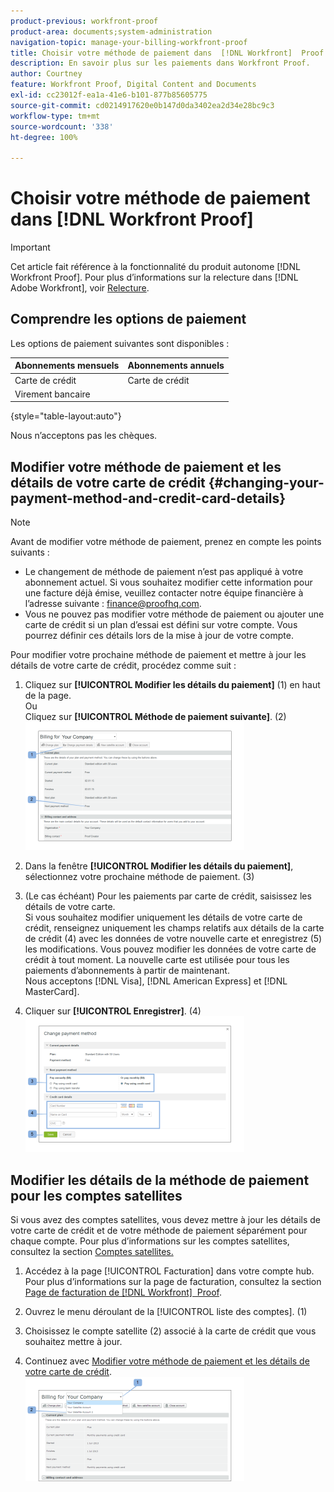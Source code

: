```yaml
---
product-previous: workfront-proof
product-area: documents;system-administration
navigation-topic: manage-your-billing-workfront-proof
title: Choisir votre méthode de paiement dans  [!DNL Workfront]  Proof
description: En savoir plus sur les paiements dans Workfront Proof.
author: Courtney
feature: Workfront Proof, Digital Content and Documents
exl-id: cc23012f-ea1a-41e6-b101-877b85605775
source-git-commit: cd0214917620e0b147d0da3402ea2d34e28bc9c3
workflow-type: tm+mt
source-wordcount: '338'
ht-degree: 100%

---
```


# Choisir votre méthode de paiement dans [!DNL Workfront Proof]

>[!IMPORTANT]
>
>Cet article fait référence à la fonctionnalité du produit autonome [!DNL Workfront Proof]. Pour plus d’informations sur la relecture dans [!DNL Adobe Workfront], voir [Relecture](../../../review-and-approve-work/proofing/proofing.md).

## Comprendre les options de paiement

Les options de paiement suivantes sont disponibles :

| **Abonnements mensuels** | **Abonnements annuels** |
|---|---|
| Carte de crédit | Carte de crédit |
| Virement bancaire |  |

{style="table-layout:auto"}

Nous n’acceptons pas les chèques.

## Modifier votre méthode de paiement et les détails de votre carte de crédit {#changing-your-payment-method-and-credit-card-details}

>[!NOTE]
>
>Avant de modifier votre méthode de paiement, prenez en compte les points suivants :
>
>* Le changement de méthode de paiement n’est pas appliqué à votre abonnement actuel. Si vous souhaitez modifier cette information pour une facture déjà émise, veuillez contacter notre équipe financière à l’adresse suivante : [finance@proofhq.com](mailto:finance@proofhq.com).
>* Vous ne pouvez pas modifier votre méthode de paiement ou ajouter une carte de crédit si un plan d’essai est défini sur votre compte. Vous pourrez définir ces détails lors de la mise à jour de votre compte.
>



Pour modifier votre prochaine méthode de paiement et mettre à jour les détails de votre carte de crédit, procédez comme suit :

1. Cliquez sur **[!UICONTROL Modifier les détails du paiement]** (1) en haut de la page.\
   Ou\
   Cliquez sur **[!UICONTROL Méthode de paiement suivante]**. (2)\
   ![Payment_and_CC_details1.png](assets/payment-and-cc-details1-350x205.png)

1. Dans la fenêtre **[!UICONTROL Modifier les détails du paiement]**, sélectionnez votre prochaine méthode de paiement. (3)
1. (Le cas échéant) Pour les paiements par carte de crédit, saisissez les détails de votre carte.\
   Si vous souhaitez modifier uniquement les détails de votre carte de crédit, renseignez uniquement les champs relatifs aux détails de la carte de crédit (4) avec les données de votre nouvelle carte et enregistrez (5) les modifications. Vous pouvez modifier les données de votre carte de crédit à tout moment. La nouvelle carte est utilisée pour tous les paiements d’abonnements à partir de maintenant.\
   Nous acceptons [!DNL Visa], [!DNL American Express] et [!DNL MasterCard].

1. Cliquer sur **[!UICONTROL Enregistrer]**. (4)\
   ![Payment_and_CC_details.png](assets/payment-and-cc-details-350x217.png)

## Modifier les détails de la méthode de paiement pour les comptes satellites

Si vous avez des comptes satellites, vous devez mettre à jour les détails de votre carte de crédit et de votre méthode de paiement séparément pour chaque compte. Pour plus d’informations sur les comptes satellites, consultez la section [Comptes satellites.](https://support.workfront.com/hc/en-us/sections/115000921108-Satellite-accounts)

1. Accédez à la page [!UICONTROL Facturation] dans votre compte hub.\
   Pour plus d’informations sur la page de facturation, consultez la section [Page de facturation de  [!DNL Workfront]  Proof](../../../workfront-proof/wp-billingsettings/manage-your-billing/wp-billing-page.md).

1. Ouvrez le menu déroulant de la [!UICONTROL liste des comptes]. (1)
1. Choisissez le compte satellite (2) associé à la carte de crédit que vous souhaitez mettre à jour.
1. Continuez avec [Modifier votre méthode de paiement et les détails de votre carte de crédit](#changing-your-payment-method-and-credit-card-details).\
   ![Satellite_Account_Billing_Page.png](assets/satellite-account-billing-page-350x167.png)
